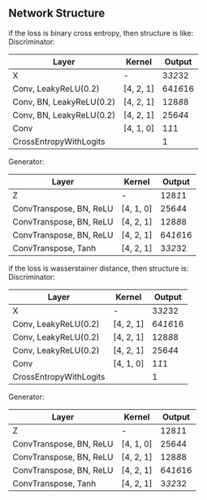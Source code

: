 
## Network Structure
if the loss is binary cross entropy, then structure is like:  
Discriminator:  

|  			Layer 		                    |  			Kernel 		    |  			Output 		   |
|----------------------------|-------------|------------|
|  			X 		                        |  			- 		         |  			3*32*32 		  |
|  			Conv, LeakyReLU(0.2) 		     |  			[4, 2, 1] 		 |  			64*16*16 		 |
|  			Conv, BN, LeakyReLU(0.2) 		 |  			[4, 2, 1] 		 |  			128*8*8 		  |
|  			Conv, BN, LeakyReLU(0.2) 		 |  			[4, 2, 1] 		 |  			256*4*4 		  |
|  			Conv 		                     |  			[4, 1, 0] 		 |  			1*1*1 		    |
|  			CrossEntropyWithLogits 		   |  			  			 		        |  			1 		        |

Generator:  

|  			Layer 		                   |  			Kernel 		    |  			Output 		   |
|---------------------------|-------------|------------|
|  			Z 		                       |  			- 		         |  			128*1*1 		  |
|  			ConvTranspose, BN, ReLU 		 |  			[4, 1, 0] 		 |  			256*4*4 		  |
|  			ConvTranspose, BN, ReLU 		 |  			[4, 2, 1] 		 |  			128*8*8 		  |
|  			ConvTranspose, BN, ReLU 		 |  			[4, 2, 1] 		 |  			64*16*16 		 |
|  			ConvTranspose, Tanh 		     |  			[4, 2, 1] 		 |  			3*32*32 		  |
  
if the loss is wasserstainer distance, then structure is:  
Discriminator:  

|  			Layer 		                    |  			Kernel 		    |  			Output 		   |
|----------------------------|-------------|------------|
|  			X 		                        |  			- 		         |  			3*32*32 		  |
|  			Conv, LeakyReLU(0.2) 		     |  			[4, 2, 1] 		 |  			64*16*16 		 |
|  			Conv, LeakyReLU(0.2) 		 |  			[4, 2, 1] 		 |  			128*8*8 		  |
|  			Conv, LeakyReLU(0.2) 		 |  			[4, 2, 1] 		 |  			256*4*4 		  |
|  			Conv 		                     |  			[4, 1, 0] 		 |  			1*1*1 		    |
|  			CrossEntropyWithLogits 		   |  			  			 		        |  			1 		        |

Generator:  

|  			Layer 		                   |  			Kernel 		    |  			Output 		   |
|---------------------------|-------------|------------|
|  			Z 		                       |  			- 		         |  			128*1*1 		  |
|  			ConvTranspose, BN, ReLU 		 |  			[4, 1, 0] 		 |  			256*4*4 		  |
|  			ConvTranspose, BN, ReLU 		 |  			[4, 2, 1] 		 |  			128*8*8 		  |
|  			ConvTranspose, BN, ReLU 		 |  			[4, 2, 1] 		 |  			64*16*16 		 |
|  			ConvTranspose, Tanh 		     |  			[4, 2, 1] 		 |  			3*32*32 		  |
  
